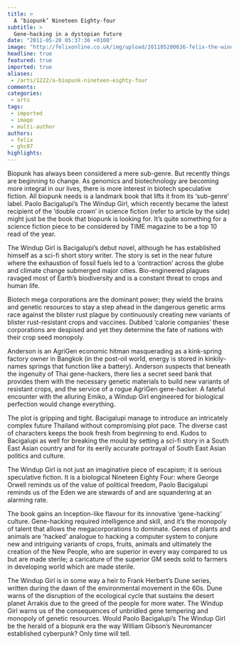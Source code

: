 ```yaml
---
title: >
  A ‘biopunk’ Nineteen Eighty-four
subtitle: >
  Gene-hacking in a dystopian future
date: "2011-05-20 05:37:36 +0100"
image: "http://felixonline.co.uk/img/upload/201105200636-felix-the-windup-girl-pb.jpg"
headline: true
featured: true
imported: true
aliases:
 - /arts/1222/a-biopunk-nineteen-eighty-four
comments:
categories:
 - arts
tags:
 - imported
 - image
 - multi-author
authors:
 - felix
 - ghc07
highlights:
---
```


Biopunk has always been considered a mere sub-genre. But recently things are beginning to change. As genomics and biotechnology are becoming more integral in our lives, there is more interest in biotech speculative fiction. All biopunk needs is a landmark book that lifts it from its ‘sub-genre’ label. Paolo Bacigalupi’s The Windup Girl, which recently became the latest recipient of the ‘double crown’ in science fiction (refer to article by the side) might just be the book that biopunk is looking for. It’s quite something for a science fiction piece to be considered by TIME magazine to be a top 10 read of the year.

The Windup Girl is Bacigalupi’s debut novel, although he has established himself as a sci-fi short story writer. The story is set in the near future where the exhaustion of fossil fuels led to a ‘contraction’ across the globe and climate change submerged major cities. Bio-engineered plagues ravaged most of Earth’s biodiversity and is a constant threat to crops and human life.

Biotech mega corporations are the dominant power; they wield the brains and genetic resources to stay a step ahead in the dangerous genetic arms race against the blister rust plague by continuously creating new variants of blister rust-resistant crops and vaccines. Dubbed ‘calorie companies’ these corporations are despised and yet they determine the fate of nations with their crop seed monopoly.

Anderson is an AgriGen economic hitman masquerading as a kink-spring factory owner in Bangkok (in the post-oil world, energy is stored in kinkily-names springs that function like a battery). Anderson suspects that beneath the ingenuity of Thai gene-hackers, there lies a secret seed bank that provides them with the necessary genetic materials to build new variants of resistant crops, and the service of a rogue AgriGen gene-hacker. A fateful encounter with the alluring Emiko, a Windup Girl engineered for biological perfection would change everything.

The plot is gripping and tight. Bacigalupi manage to introduce an intricately complex future Thailand without compromising plot pace. The diverse cast of characters keeps the book fresh from beginning to end. Kudos to Bacigalupi as well for breaking the mould by setting a sci-fi story in a South East Asian country and for its eerily accurate portrayal of South East Asian politics and culture.

The Windup Girl is not just an imaginative piece of escapism; it is serious speculative fiction. It is a biological Nineteen Eighty Four: where George Orwell reminds us of the value of political freedom, Paolo Bacigalupi reminds us of the Eden we are stewards of and are squandering at an alarming rate.

The book gains an Inception-like flavour for its innovative ‘gene-hacking’ culture. Gene-hacking required intelligence and skill, and it’s the monopoly of talent that allows the megacorporations to dominate. Genes of plants and animals are ‘hacked’ analogue to hacking a computer system to conjure new and intriguing variants of crops, fruits, animals and ultimately the creation of the New People, who are superior in every way compared to us but are made sterile; a caricature of the superior GM seeds sold to farmers in developing world which are made sterile.

The Windup Girl is in some way a heir to Frank Herbert’s Dune series, written during the dawn of the environmental movement in the 60s. Dune warns of the disruption of the ecological cycle that sustains the desert planet Arrakis due to the greed of the people for more water. The Windup Girl warns us of the consequences of unbridled gene tempering and monopoly of genetic resources. Would Paolo Bacigalupi’s The Windup Girl be the herald of a biopunk era the way William Gibson’s Neuromancer established cyberpunk? Only time will tell.
